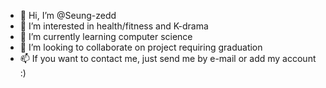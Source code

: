 - 👋 Hi, I’m @Seung-zedd
- 👀 I’m interested in health/fitness and K-drama
- 🌱 I’m currently learning computer science
- 💞️ I’m looking to collaborate on project requiring graduation
- 📫 If you want to contact me, just send me by e-mail or add my account :)

<!---
Seung-zedd/Seung-zedd is a ✨ special ✨ repository because its `README.md` (this file) appears on your GitHub profile.
You can click the Preview link to take a look at your changes.
--->
